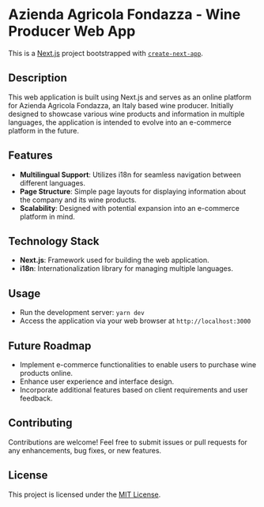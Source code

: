 # Azienda Agricola Fondazza - Wine Producer Web App

This is a [Next.js](https://nextjs.org/) project bootstrapped with [`create-next-app`](https://github.com/vercel/next.js/tree/canary/packages/create-next-app).

## Description
This web application is built using Next.js and serves as an online platform for Azienda Agricola Fondazza, an Italy based wine producer. Initially designed to showcase various wine products and information in multiple languages, the application is intended to evolve into an e-commerce platform in the future.

## Features
- **Multilingual Support**: Utilizes i18n for seamless navigation between different languages.
- **Page Structure**: Simple page layouts for displaying information about the company and its wine products.
- **Scalability**: Designed with potential expansion into an e-commerce platform in mind.

## Technology Stack
- **Next.js**: Framework used for building the web application.
- **i18n**: Internationalization library for managing multiple languages.

## Usage
- Run the development server: `yarn dev`
- Access the application via your web browser at `http://localhost:3000`

## Future Roadmap
- Implement e-commerce functionalities to enable users to purchase wine products online.
- Enhance user experience and interface design.
- Incorporate additional features based on client requirements and user feedback.

## Contributing
Contributions are welcome! Feel free to submit issues or pull requests for any enhancements, bug fixes, or new features.

## License
This project is licensed under the [MIT License](LICENSE).